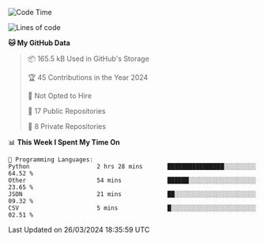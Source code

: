 <!--START_SECTION:waka-->
![Code Time](http://img.shields.io/badge/Code%20Time-873%20hrs%2059%20mins-blue)

![Lines of code](https://img.shields.io/badge/From%20Hello%20World%20I%27ve%20Written-207.7%20thousand%20lines%20of%20code-blue)

**🐱 My GitHub Data** 

> 📦 165.5 kB Used in GitHub's Storage 
 > 
> 🏆 45 Contributions in the Year 2024
 > 
> 🚫 Not Opted to Hire
 > 
> 📜 17 Public Repositories 
 > 
> 🔑 8 Private Repositories 
 > 
📊 **This Week I Spent My Time On** 

```text
💬 Programming Languages: 
Python                   2 hrs 28 mins       ████████████████░░░░░░░░░   64.52 % 
Other                    54 mins             ██████░░░░░░░░░░░░░░░░░░░   23.65 % 
JSON                     21 mins             ██░░░░░░░░░░░░░░░░░░░░░░░   09.32 % 
CSV                      5 mins              █░░░░░░░░░░░░░░░░░░░░░░░░   02.51 % 
```


 Last Updated on 26/03/2024 18:35:59 UTC
<!--END_SECTION:waka-->
